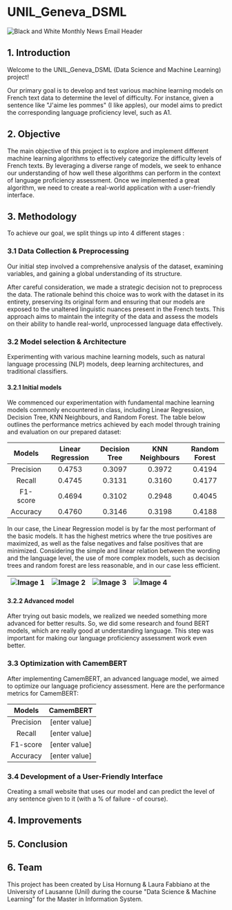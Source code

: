 # UNIL_Geneva_DSML

![Black and White Monthly News Email Header](https://github.com/thebrisly/UNIL_Geneva_DSML/assets/84352348/fe6feaca-7e43-4f0d-9ffa-d2ec38c5416b)


## 1. Introduction
Welcome to the UNIL_Geneva_DSML (Data Science and Machine Learning) project! 

Our primary goal is to develop and test various machine learning models on French text data to determine the level of difficulty. For instance, given a sentence like "J'aime les pommes" (I like apples), our model aims to predict the corresponding language proficiency level, such as A1.

## 2. Objective
The main objective of this project is to explore and implement different machine learning algorithms to effectively categorize the difficulty levels of French texts. By leveraging a diverse range of models, we seek to enhance our understanding of how well these algorithms can perform in the context of language proficiency assessment. Once we implemented a great algorithm, we need to create a real-world application with a user-friendly interface. 

## 3. Methodology
To achieve our goal, we split things up into 4 different stages :

### 3.1 Data Collection & Preprocessing
Our initial step involved a comprehensive analysis of the dataset, examining variables, and gaining a global understanding of its structure. 

After careful consideration, we made a strategic decision not to preprocess the data. The rationale behind this choice was to work with the dataset in its entirety, preserving its original form and ensuring that our models are exposed to the unaltered linguistic nuances present in the French texts. This approach aims to maintain the integrity of the data and assess the models on their ability to handle real-world, unprocessed language data effectively.

### 3.2 Model selection & Architecture
Experimenting with various machine learning models, such as natural language processing (NLP) models, deep learning architectures, and traditional classifiers.

#### 3.2.1 Initial models
We commenced our experimentation with fundamental machine learning models commonly encountered in class, including Linear Regression, Decision Tree, KNN Neighbours, and Random Forest. The table below outlines the performance metrics achieved by each model through training and evaluation on our prepared dataset:

| Models    | Linear Regression | Decision Tree | KNN Neighbours | Random Forest |
|:---------:|:---------:|:---------:|:---------:|:---------:|
| Precision | 0.4753  |  0.3097 | 0.3972 | 0.4194
| Recall    | 0.4745  |  0.3131  | 0.3160 | 0.4177
| F1-score | 0.4694 | 0.3102 | 0.2948 | 0.4045 
| Accuracy | 0.4760 | 0.3146 | 0.3198 | 0.4188

In our case, the Linear Regression model is by far the most performant of the basic models. It has the highest metrics where the true positives are maximized, as well as the false negatives and false positives that are minimized. Considering the simple and linear relation between the wording and the language level,  the use of more complex models, such as decision trees and random forest are less reasonable, and in our case less efficient. 


| ![Image 1](https://github.com/thebrisly/UNIL_Geneva_DSML/blob/main/images/BarPlot%20Accuracies.jpg) | ![Image 2](https://github.com/thebrisly/UNIL_Geneva_DSML/blob/main/images/BarPlot%20F1-Scores.jpg) | ![Image 3](https://github.com/thebrisly/UNIL_Geneva_DSML/blob/main/images/BarPlot%20Precisions.jpg )| ![Image 4](https://github.com/thebrisly/UNIL_Geneva_DSML/blob/main/images/BarPlot%20Recalls.jpg) |
| --- | --- | --- | --- |


#### 3.2.2 Advanced model
After trying out basic models, we realized we needed something more advanced for better results. So, we did some research and found BERT models, which are really good at understanding language. This step was important for making our language proficiency assessment work even better.

### 3.3 Optimization with CamemBERT
After implementing CamemBERT, an advanced language model, we aimed to optimize our language proficiency assessment. Here are the performance metrics for CamemBERT:

| Models    | CamemBERT
|:---------:|:---------:|
| Precision | [enter value] 
| Recall    | [enter value] 
| F1-score | [enter value]
| Accuracy | [enter value] 


### 3.4 Development of a User-Friendly Interface
Creating a small website that uses our model and can predict the level of any sentence given to it (with a % of failure - of course).

## 4. Improvements

## 5. Conclusion


## 6. Team
This project has been created by Lisa Hornung & Laura Fabbiano at the University of Lausanne (Unil) during the course "Data Science & Machine Learning" for the Master in Information System.
